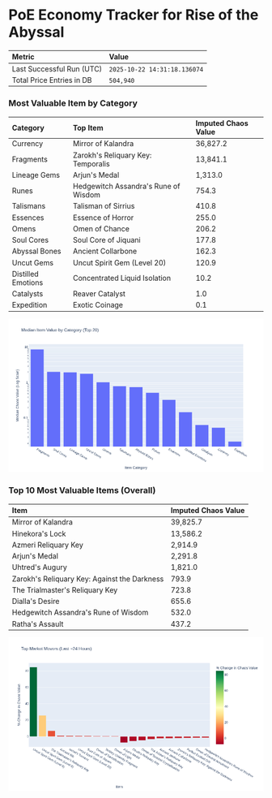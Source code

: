 # PoE Economy Tracker for Rise of the Abyssal

<!-- START_MAINTENANCE -->
| Metric | Value |
|:---|:---|
| Last Successful Run (UTC) | `2025-10-22 14:31:18.136074` |
| Total Price Entries in DB | `504,940` |

<!-- END_MAINTENANCE -->

<!-- START_DATAFRAME_DEBUG -->
<!-- END_DATAFRAME_DEBUG -->

<!-- START_CATEGORY_ANALYSIS -->
### Most Valuable Item by Category
| Category | Top Item | Imputed Chaos Value |
| :--- | :--- | :--- |
| Currency | Mirror of Kalandra | 36,827.2 |
| Fragments | Zarokh's Reliquary Key: Temporalis | 13,841.1 |
| Lineage Gems | Arjun's Medal | 1,313.0 |
| Runes | Hedgewitch Assandra's Rune of Wisdom | 754.3 |
| Talismans | Talisman of Sirrius | 410.8 |
| Essences | Essence of Horror | 255.0 |
| Omens | Omen of Chance | 206.2 |
| Soul Cores | Soul Core of Jiquani | 177.8 |
| Abyssal Bones | Ancient Collarbone | 162.3 |
| Uncut Gems | Uncut Spirit Gem (Level 20) | 120.9 |
| Distilled Emotions | Concentrated Liquid Isolation | 10.2 |
| Catalysts | Reaver Catalyst | 1.0 |
| Expedition | Exotic Coinage | 0.1 |


![Category Analysis Chart](charts/category_analysis.png)
<!-- END_ANALYSIS -->

<!-- START_ANALYSIS -->
### Top 10 Most Valuable Items (Overall)
| Item | Imputed Chaos Value |
| :--- | :--- |
| Mirror of Kalandra | 39,825.7 |
| Hinekora's Lock | 13,586.2 |
| Azmeri Reliquary Key | 2,914.9 |
| Arjun's Medal | 2,291.8 |
| Uhtred's Augury | 1,821.0 |
| Zarokh's Reliquary Key: Against the Darkness | 793.9 |
| The Trialmaster's Reliquary Key | 723.8 |
| Dialla's Desire | 655.6 |
| Hedgewitch Assandra's Rune of Wisdom | 532.0 |
| Ratha's Assault | 437.2 |


![Market Movers Chart](charts/market_movers.png)
<!-- END_ANALYSIS -->
